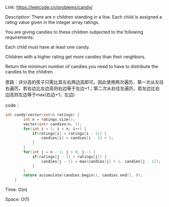 Link: https://leetcode.cn/problems/candy/

Description: 
There are n children standing in a line. Each child is assigned a rating value given in the integer array ratings.

You are giving candies to these children subjected to the following requirements:

Each child must have at least one candy.

Children with a higher rating get more candies than their neighbors.

Return the minimum number of candies you need to have to distribute the candies to the children.

思路：评分高的孩子只需比其左右两边高即可。因此使用两次遍历，第一次从左往右遍历，若右边比左边高则右边等于左边+1；第二次从右往左遍历，若左边比右边高则左边等于max(右边+1，左边)

code：
```c++
int candy(vector<int>& ratings) {
        int n = ratings.size();
        vector<int> candies(n, 1);
        for(int i = 1; i < n; i++) {
            if(ratings[i] > ratings[i - 1]) {
                candies[i] = candies[i - 1] + 1;
            }
        }
        for(int j = n - 1; j > 0; j--) {
            if(ratings[j - 1] > ratings[j]) {
                candies[j - 1] = max(candies[j] + 1, candies[j - 1]);
            }
        }
        return accumulate(candies.begin(), candies.end(), 0);
    }
```

Time: O(n)

Space: O(1)
